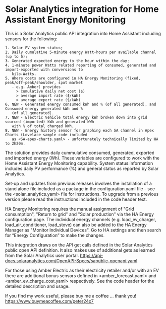 Solar Analytics integration for Home Assistant Energy Monitoring
================================================================

This is a Solar Analytics public API integration into Home Assistant including sensors for the following:

    1. Solar PV system status; 
    2. Daily cumulative 5-minute energy Watt-hours per available channel (up to 6);
    3. Generated expected energy to the hour within the day; 
    4. 1-minute power Watts related reporting of consumed, generated and import-exported with conversions to 
       kilo-Watts.
    5. Where costs are configured in HA Energy Monitoring (fixed, peak/off-peak/shoulder, spot market 
       - e.g. Amber) provides 
         > cumulative daily net cost ($)
         > average import rate ($/kWh)
         > average export rate ($/kWh)
    6. NEW - Generated energy consumed kWh and % (of all generated), and Consumed energy generated kWh and % 
       (of all generated).
    7. NEW - Electric Vehicle total energy kWh broken down into grid sourced (imported) kWh and generated kWh 
       with % of total charged kWh.
    8. NEW - Energy history sensor for graphing each SA channel in Apex Charts (Lovelace sample code included 
       as <SA-apex-charts.yaml> - unfortunately technically limited by HA to 2h20m.     

The solution provides daily cummulative consumed, generated, exported and imported energy (Wh). These 
variables are configured to work with the Home Assistant Energy Monitoring capability. System status 
information includes daily PV performance (%) and general status as reported by Solar Analytics.

Set-up and updates from previous releases involves the installation of a stand alone file included as a package 
in the configuration.yaml file - see the <solar_analytics.yaml> file for instructions. To upgrade from a 
previous version please read the  instructions included in the code header text.

HA Energy Monitoring requires the manual assignment of "Grid consumption", "Return to grid" and "Solar 
production" via the HA Energy configuration page. The individual energy channels (e.g. load_ev_charger, 
load_air_conditioner, load_stove) can also be added to the HA Energy Manager as "Monitor Individual Devices". 
Go to HA settings and then search for “Energy Configuration” to make the changes. 

This integration draws on the API get calls defined in the Solar Analytics public open API definition. It 
also makes use of additional gets as learned from the Solar Analytics user portal.
https://api-docs.solaranalytics.com/OpenAPI-Specs/sapublic-openapi.yaml 

For those using Amber Electric as their electricity retailer and/or with an EV there are additional bonus
sensors defined in <amber_forecast.yaml> and <amber_ev_charge_cost.yaml> respectively. See the code header 
for the detailed description and usage.
 
If you find my work useful, please buy me a coffee ... thank you!
  https://www.buymeacoffee.com/peter24x7
